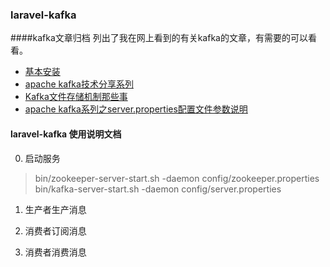 ### laravel-kafka
####kafka文章归档
列出了我在网上看到的有关kafka的文章，有需要的可以看看。
* [基本安装](https://segmentfault.com/a/1190000015765348)
* [apache kafka技术分享系列](https://blog.csdn.net/lizhitao/article/details/39499283)
* [Kafka文件存储机制那些事](https://tech.meituan.com/kafka_fs_design_theory.html)
* [apache kafka系列之server.properties配置文件参数说明](https://blog.csdn.net/lizhitao/article/details/25667831)
#### laravel-kafka 使用说明文档
0. 启动服务
> bin/zookeeper-server-start.sh -daemon config/zookeeper.properties
> bin/kafka-server-start.sh -daemon config/server.properties
1. 生产者生产消息

2. 消费者订阅消息

3. 消费者消费消息
    